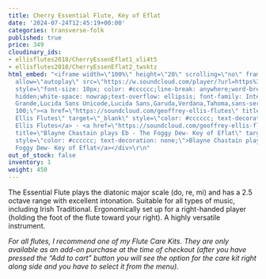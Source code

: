 ```yaml
---
title: Cherry Essential Flute, Key of Eflat
date: '2024-07-24T12:45:19+00:00'
categories: transverse-folk
published: true
price: 349
cloudinary_ids:
- ellisflutes2018/CherryEssenEflat1_xli4t5
- ellisflutes2018/CherryEssenEflat2_twsktz
html_embed: "<iframe width=\"100%\" height=\"20\" scrolling=\"no\" frameborder=\"no\"
  allow=\"autoplay\" src=\"https://w.soundcloud.com/player/?url=https%3A//api.soundcloud.com/tracks/486027804&color=%23ff5500&inverse=false&auto_play=false&show_user=true\"></iframe><div
  style=\"font-size: 10px; color: #cccccc;line-break: anywhere;word-break: normal;overflow:
  hidden;white-space: nowrap;text-overflow: ellipsis; font-family: Interstate,Lucida
  Grande,Lucida Sans Unicode,Lucida Sans,Garuda,Verdana,Tahoma,sans-serif;font-weight:
  100;\"><a href=\"https://soundcloud.com/geoffrey-ellis-flutes\" title=\"Geoffrey
  Ellis Flutes\" target=\"_blank\" style=\"color: #cccccc; text-decoration: none;\">Geoffrey
  Ellis Flutes</a> · <a href=\"https://soundcloud.com/geoffrey-ellis-flutes/blayne-chastain-plays-eb-inis-oirr-key-of-eflat\"
  title=\"Blayne Chastain plays Eb - The Foggy Dew- Key of Eflat\" target=\"_blank\"
  style=\"color: #cccccc; text-decoration: none;\">Blayne Chastain plays Eb - The
  Foggy Dew- Key of Eflat</a></div>\r\n"
out_of_stock: false
inventory: 1
weight: 450
---
```


The Essential Flute plays the diatonic major scale (do, re, mi) and has a 2.5 octave range with excellent intonation.  Suitable for all types of music, including Irish Traditional.  Ergonomically set up for a right-handed player (holding the foot of the flute toward your right).  A highly versatile instrument.

*For all flutes, I recommend one of my Flute Care Kits. They are only available as an add-on purchase at the time of checkout (after you have pressed the “Add to cart” button you will see the option for the care kit right along side and you have to select it from the menu).*

